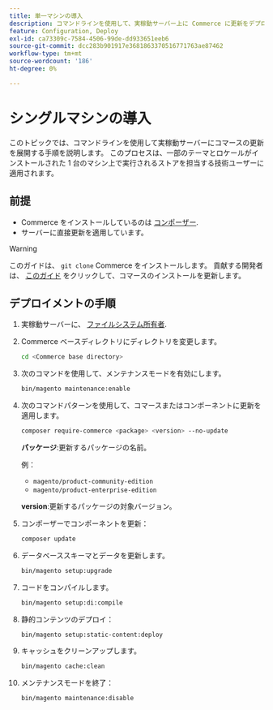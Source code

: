 ```yaml
---
title: 単一マシンの導入
description: コマンドラインを使用して、実稼動サーバー上に Commerce に更新をデプロイする方法を説明します。
feature: Configuration, Deploy
exl-id: ca73309c-7584-4506-99de-dd933651eeb6
source-git-commit: dcc283b901917e3681863370516771763ae87462
workflow-type: tm+mt
source-wordcount: '186'
ht-degree: 0%

---
```


# シングルマシンの導入

このトピックでは、コマンドラインを使用して実稼動サーバーにコマースの更新を展開する手順を説明します。 このプロセスは、一部のテーマとロケールがインストールされた 1 台のマシン上で実行されるストアを担当する技術ユーザーに適用されます。

## 前提

- Commerce をインストールしているのは [コンポーザー](../../installation/composer.md).
- サーバーに直接更新を適用しています。

>[!WARNING]
>
>このガイドは、 `git clone` Commerce をインストールします。
>貢献する開発者は、 [このガイド][install] をクリックして、コマースのインストールを更新します。

## デプロイメントの手順

1. 実稼動サーバーに、 [ファイルシステム所有者](../../installation/prerequisites/file-system/overview.md).

1. Commerce ベースディレクトリにディレクトリを変更します。

   ```bash
   cd <Commerce base directory>
   ```

1. 次のコマンドを使用して、メンテナンスモードを有効にします。

   ```bash
   bin/magento maintenance:enable
   ```

1. 次のコマンドパターンを使用して、コマースまたはコンポーネントに更新を適用します。

   ```bash
   composer require-commerce <package> <version> --no-update
   ```

   **パッケージ**:更新するパッケージの名前。

   例：

   - `magento/product-community-edition`
   - `magento/product-enterprise-edition`

   **version**:更新するパッケージの対象バージョン。

1. コンポーザーでコンポーネントを更新：

   ```bash
   composer update
   ```

1. データベーススキーマとデータを更新します。

   ```bash
   bin/magento setup:upgrade
   ```

1. コードをコンパイルします。

   ```bash
   bin/magento setup:di:compile
   ```

1. 静的コンテンツのデプロイ：

   ```bash
   bin/magento setup:static-content:deploy
   ```

1. キャッシュをクリーンアップします。

   ```bash
   bin/magento cache:clean
   ```

1. メンテナンスモードを終了：

   ```bash
   bin/magento maintenance:disable
   ```

<!-- link definitions -->

[install]: https://developer.adobe.com/commerce/contributor/guides/install/update-dependencies/
